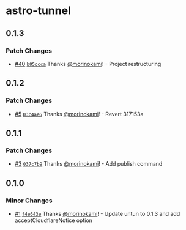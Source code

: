 # astro-tunnel

## 0.1.3

### Patch Changes

- [#40](https://github.com/morinokami/astro-tunnel/pull/40) [`b05ccca`](https://github.com/morinokami/astro-tunnel/commit/b05ccca8d413062a73821bd119462f06a9898549) Thanks [@morinokami](https://github.com/morinokami)! - Project restructuring

## 0.1.2

### Patch Changes

- [#5](https://github.com/morinokami/astro-tunnel/pull/5) [`03c4ae6`](https://github.com/morinokami/astro-tunnel/commit/03c4ae6a05dedf65aa182103f2914aa50ede1b63) Thanks [@morinokami](https://github.com/morinokami)! - Revert 317153a

## 0.1.1

### Patch Changes

- [#3](https://github.com/morinokami/astro-tunnel/pull/3) [`037c7b9`](https://github.com/morinokami/astro-tunnel/commit/037c7b9c106224d692e1619a0177d0b07a58474a) Thanks [@morinokami](https://github.com/morinokami)! - Add publish command

## 0.1.0

### Minor Changes

- [#1](https://github.com/morinokami/astro-tunnel/pull/1) [`f4e643e`](https://github.com/morinokami/astro-tunnel/commit/f4e643e26ba4b79fc6a5e4b1f9a3e437d8d297dc) Thanks [@morinokami](https://github.com/morinokami)! - Update untun to 0.1.3 and add acceptCloudflareNotice option
